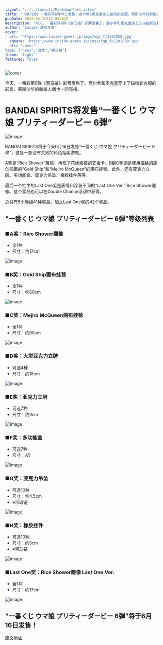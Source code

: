 ```yaml
---
layout: '../../layouts/MarkdownPost.astro'
title: "《赛马娘》一番彩第6弹今日发售！高尔希&麦克皇穿上描绘新衣服，莱斯沙华的新娘人偶也一同亮相"
pubDate: 2023-06-15T15:00:03Z
description: "今天，一番彩第6弹《赛马娘》彩票发售了。高尔希和麦克皇穿上了描绘新衣服的彩票，莱斯沙华的新娘人偶也一同亮相。"
author: "Inside 游戏资讯"
cover:
  url: 'https://www.inside-games.jp/imgs/ogp_f/1202858.jpg'
  square: 'https://www.inside-games.jp/imgs/ogp_f/1202858.jpg'
  alt: "cover"
tags: ["news","游戏","赛马娘"]
theme: 'light'
featured: false
---
```


![cover](https://www.inside-games.jp/imgs/ogp_f/1202858.jpg)

今天，一番彩第6弹《赛马娘》彩票发售了。高尔希和麦克皇穿上了描绘新衣服的彩票，莱斯沙华的新娘人偶也一同亮相。

# BANDAI SPIRITS将发售“一番くじ ウマ娘 プリティーダービー 6弾”

![image](https://www.inside-games.jp/imgs/zoom/1202858.jpg)

BANDAI SPIRITS将于今天6月16日发售“一番くじ ウマ娘 プリティーダービー 6弾”，这是一款没有失败的角色抽奖游戏。

A奖是“Rice Shower”雕像，再现了花嫁服装的支援卡。B到C奖则是使用描绘的原创插画的“Gold Ship”和“Mejiro McQueen”的画布挂毯。此外，还有亚克力立牌、多功能盒、亚克力吊坠、橡胶挂件等等。

最后一个抽中的Last One奖是表情和涂装不同的“Last One Ver.” Rice Shower雕像。这个奖品也可以在Double Chance活动中获得。

总共有8个等级41种奖品，加上Last One奖的42个奖品。

## “一番くじ ウマ娘 プリティーダービー 6弾”等级列表

### ■A奖：Rice Shower雕像

- 全1种
- 尺寸：约17cm

![image](https://www.inside-games.jp/imgs/zoom/1202863.jpg)

### ■B奖：Gold Ship画布挂毯

- 全1种
- 尺寸：约60cm

![image](https://www.inside-games.jp/imgs/zoom/1202864.jpg)

### ■C奖：Mejiro McQueen画布挂毯

- 全1种
- 尺寸：约60cm

![image](https://www.inside-games.jp/imgs/zoom/1202860.jpg)

### ■D奖：大型亚克力立牌

- 可选4种
- 尺寸：约18cm

![image](https://www.inside-games.jp/imgs/zoom/1202862.jpg)

### ■E奖：亚克力立牌

- 可选7种
- 尺寸：约9cm

![image](https://www.inside-games.jp/imgs/zoom/1202859.jpg)

### ■F奖：多功能盒

- 可选7种
- 尺寸：A5

![image](https://www.inside-games.jp/imgs/zoom/1202861.jpg)

### ■G奖：亚克力吊坠

- 可选10种
- 尺寸：约4.5cm
- ※带球链

![image](https://www.inside-games.jp/imgs/zoom/1202866.jpg)

### ■H奖：橡胶挂件

- 可选10种
- 尺寸：约5cm
- ※带球链

![image](https://www.inside-games.jp/imgs/zoom/1202865.jpg)

### ■Last One奖：Rice Shower雕像 Last One Ver.

- 全1种
- 尺寸：约17cm

![image](https://www.inside-games.jp/imgs/zoom/1202867.jpg)

## “一番くじ ウマ娘 プリティーダービー 6弾”将于6月16日发售！

  [原文地址](https://www.inside-games.jp/article/2023/06/16/146596.html)